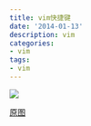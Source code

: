 ```yaml
---
title: vim快捷键
date: '2014-01-13'
description: vim
categories:
- vim
tags:
- vim
---
```


<img src="/assets/media/vi_tutorial.png" />

[原图]("/assets/media/vi_tutorial.png")

